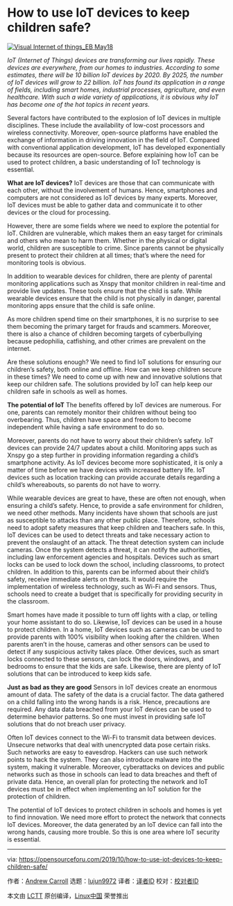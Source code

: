 [#]: collector: (lujun9972)
[#]: translator: ( )
[#]: reviewer: ( )
[#]: publisher: ( )
[#]: url: ( )
[#]: subject: (How to use IoT devices to keep children safe?)
[#]: via: (https://opensourceforu.com/2019/10/how-to-use-iot-devices-to-keep-children-safe/)
[#]: author: (Andrew Carroll https://opensourceforu.com/author/andrew-carroll/)

How to use IoT devices to keep children safe?
======

[![][1]][2]

_IoT (Internet of Things) devices are transforming our lives rapidly. These devices are everywhere, from our homes to industries. According to some estimates, there will be 10 billion IoT devices by 2020. By 2025, the number of IoT devices will grow to 22 billion. IoT has found its application in a range of fields, including smart homes, industrial processes, agriculture, and even healthcare. With such a wide variety of applications, it is obvious why IoT has become one of the hot topics in recent years._

Several factors have contributed to the explosion of IoT devices in multiple disciplines. These include the availability of low-cost processors and wireless connectivity. Moreover, open-source platforms have enabled the exchange of information in driving innovation in the field of IoT. Compared with conventional application development, IoT has developed exponentially because its resources are open-source.
Before explaining how IoT can be used to protect children, a basic understanding of IoT technology is essential.

**What are IoT devices?**
IoT devices are those that can communicate with each other, without the involvement of humans. Hence, smartphones and computers are not considered as IoT devices by many experts. Moreover, IoT devices must be able to gather data and communicate it to other devices or the cloud for processing.

However, there are some fields where we need to explore the potential for IoT. Children are vulnerable, which makes them an easy target for criminals and others who mean to harm them. Whether in the physical or digital world, children are susceptible to crime. Since parents cannot be physically present to protect their children at all times; that’s where the need for monitoring tools is obvious.

In addition to wearable devices for children, there are plenty of parental monitoring applications such as Xnspy that monitor children in real-time and provide live updates. These tools ensure that the child is safe. While wearable devices ensure that the child is not physically in danger, parental monitoring apps ensure that the child is safe online.

As more children spend time on their smartphones, it is no surprise to see them becoming the primary target for frauds and scammers. Moreover, there is also a chance of children becoming targets of cyberbullying because pedophilia, catfishing, and other crimes are prevalent on the internet.

Are these solutions enough? We need to find IoT solutions for ensuring our children’s safety, both online and offline. How can we keep children secure in these times? We need to come up with new and innovative solutions that keep our children safe. The solutions provided by IoT can help keep our children safe in schools as well as homes.

**The potential of IoT**
The benefits offered by IoT devices are numerous. For one, parents can remotely monitor their children without being too overbearing. Thus, children have space and freedom to become independent while having a safe environment to do so.

Moreover, parents do not have to worry about their children’s safety. IoT devices can provide 24/7 updates about a child. Monitoring apps such as Xnspy go a step further in providing information regarding a child’s smartphone activity. As IoT devices become more sophisticated, it is only a matter of time before we have devices with increased battery life. IoT devices such as location tracking can provide accurate details regarding a child’s whereabouts, so parents do not have to worry.

While wearable devices are great to have, these are often not enough, when ensuring a child’s safety. Hence, to provide a safe environment for children, we need other methods. Many incidents have shown that schools are just as susceptible to attacks than any other public place. Therefore, schools need to adopt safety measures that keep children and teachers safe. In this, IoT devices can be used to detect threats and take necessary action to prevent the onslaught of an attack. The threat detection system can include cameras. Once the system detects a threat, it can notify the authorities, including law enforcement agencies and hospitals. Devices such as smart locks can be used to lock down the school, including classrooms, to protect children. In addition to this, parents can be informed about their child’s safety, receive immediate alerts on threats. It would require the implementation of wireless technology, such as Wi-Fi and sensors. Thus, schools need to create a budget that is specifically for providing security in the classroom.

Smart homes have made it possible to turn off lights with a clap, or telling your home assistant to do so. Likewise, IoT devices can be used in a house to protect children. In a home, IoT devices such as cameras can be used to provide parents with 100% visibility when looking after the children. When parents aren’t in the house, cameras and other sensors can be used to detect if any suspicious activity takes place. Other devices, such as smart locks connected to these sensors, can lock the doors, windows, and bedrooms to ensure that the kids are safe.
Likewise, there are plenty of IoT solutions that can be introduced to keep kids safe.

**Just as bad as they are good**
Sensors in IoT devices create an enormous amount of data. The safety of the data is a crucial factor. The data gathered on a child falling into the wrong hands is a risk. Hence, precautions are required. Any data data breached from your IoT devices can be used to determine behavior patterns. So one must invest in providing safe IoT solutions that do not breach user privacy.

Often IoT devices connect to the Wi-Fi to transmit data between devices. Unsecure networks that deal with unencrypted data pose certain risks. Such networks are easy to eavesdrop. Hackers can use such network points to hack the system. They can also introduce malware into the system, making it vulnerable. Moreover, cyberattacks on devices and public networks such as those in schools can lead to data breaches and theft of private data. Hence, an overall plan for protecting the network and IoT devices must be in effect when implementing an IoT solution for the protection of children.

The potential of IoT devices to protect children in schools and homes is yet to find innovation. We need more effort to protect the network that connects IoT devices. Moreover, the data generated by an IoT device can fall into the wrong hands, causing more trouble. So this is one area where IoT security is essential.

--------------------------------------------------------------------------------

via: https://opensourceforu.com/2019/10/how-to-use-iot-devices-to-keep-children-safe/

作者：[Andrew Carroll][a]
选题：[lujun9972][b]
译者：[译者ID](https://github.com/译者ID)
校对：[校对者ID](https://github.com/校对者ID)

本文由 [LCTT](https://github.com/LCTT/TranslateProject) 原创编译，[Linux中国](https://linux.cn/) 荣誉推出

[a]: https://opensourceforu.com/author/andrew-carroll/
[b]: https://github.com/lujun9972
[1]: https://i0.wp.com/opensourceforu.com/wp-content/uploads/2019/10/Visual-Internet-of-things_EB-May18.jpg?resize=696%2C507&ssl=1 (Visual Internet of things_EB May18)
[2]: https://i0.wp.com/opensourceforu.com/wp-content/uploads/2019/10/Visual-Internet-of-things_EB-May18.jpg?fit=900%2C656&ssl=1
